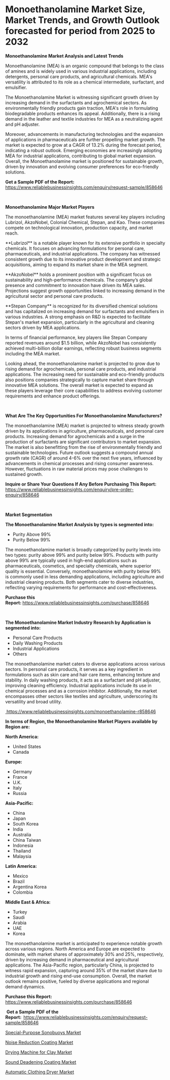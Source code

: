 <p><h1>Monoethanolamine Market Size, Market Trends, and Growth Outlook forecasted for period from 2025 to 2032</h1></p><p><strong>Monoethanolamine Market Analysis and Latest Trends</strong></p>
<p><p>Monoethanolamine (MEA) is an organic compound that belongs to the class of amines and is widely used in various industrial applications, including detergents, personal care products, and agricultural chemicals. MEA's versatility is attributed to its role as a chemical intermediate, surfactant, and emulsifier. </p><p>The Monoethanolamine Market is witnessing significant growth driven by increasing demand in the surfactants and agrochemical sectors. As environmentally friendly products gain traction, MEA's role in formulating biodegradable products enhances its appeal. Additionally, there is a rising demand in the leather and textile industries for MEA as a neutralizing agent and pH adjuster. </p><p>Moreover, advancements in manufacturing technologies and the expansion of applications in pharmaceuticals are further propelling market growth. The market is expected to grow at a CAGR of 13.2% during the forecast period, indicating a robust outlook. Emerging economies are increasingly adopting MEA for industrial applications, contributing to global market expansion. Overall, the Monoethanolamine market is positioned for sustainable growth, driven by innovation and evolving consumer preferences for eco-friendly solutions.</p></p>
<p><strong>Get a Sample PDF of the Report:&nbsp;</strong> <a href="https://www.reliablebusinessinsights.com/enquiry/request-sample/858646?utm_campaign=2310&utm_medium=2&utm_source=Github&utm_content=ia&utm_term=31032025&utm_id=monoethanolamine">https://www.reliablebusinessinsights.com/enquiry/request-sample/858646</a></p>
<p>&nbsp;</p>
<p><strong>Monoethanolamine Major Market Players</strong></p>
<p><p>The monoethanolamine (MEA) market features several key players including Lubrizol, AkzoNobel, Colonial Chemical, Stepan, and Kao. These companies compete on technological innovation, production capacity, and market reach.</p><p>**Lubrizol** is a notable player known for its extensive portfolio in specialty chemicals. It focuses on advancing formulations for personal care, pharmaceuticals, and industrial applications. The company has witnessed consistent growth due to its innovative product development and strategic acquisitions, aiming to expand its market share in the MEA segment.</p><p>**AkzoNobel** holds a prominent position with a significant focus on sustainability and high-performance chemicals. The company’s global presence and commitment to innovation have driven its MEA sales. Projections suggest growth opportunities linked to increasing demand in the agricultural sector and personal care products.</p><p>**Stepan Company** is recognized for its diversified chemical solutions and has capitalized on increasing demand for surfactants and emulsifiers in various industries. A strong emphasis on R&D is expected to facilitate Stepan's market expansion, particularly in the agricultural and cleaning sectors driven by MEA applications.</p><p>In terms of financial performance, key players like Stepan Company reported revenues around $1.5 billion, while AkzoNobel has consistently achieved multi-billion dollar earnings, reflecting robust business segments including the MEA market.</p><p>Looking ahead, the monoethanolamine market is projected to grow due to rising demand for agrochemicals, personal care products, and industrial applications. The increasing need for sustainable and eco-friendly products also positions companies strategically to capture market share through innovative MEA solutions. The overall market is expected to expand as these players leverage their core capabilities to address evolving customer requirements and enhance product offerings.</p></p>
<p>&nbsp;</p>
<p><strong>What Are The Key Opportunities For Monoethanolamine Manufacturers?</strong></p>
<p><p>The monoethanolamine (MEA) market is projected to witness steady growth driven by its applications in agriculture, pharmaceuticals, and personal care products. Increasing demand for agrochemicals and a surge in the production of surfactants are significant contributors to market expansion. The market is also benefitting from the rise of environmentally friendly and sustainable technologies. Future outlook suggests a compound annual growth rate (CAGR) of around 4-6% over the next five years, influenced by advancements in chemical processes and rising consumer awareness. However, fluctuations in raw material prices may pose challenges to sustained growth.</p></p>
<p><strong>Inquire or Share Your Questions If Any Before Purchasing This Report:</strong> <a href="https://www.reliablebusinessinsights.com/enquiry/pre-order-enquiry/858646?utm_campaign=2310&utm_medium=2&utm_source=Github&utm_content=ia&utm_term=31032025&utm_id=monoethanolamine">https://www.reliablebusinessinsights.com/enquiry/pre-order-enquiry/858646</a></p>
<p>&nbsp;</p>
<p><strong>Market Segmentation</strong></p>
<p><strong>The Monoethanolamine Market Analysis by types is segmented into:</strong></p>
<p><ul><li>Purity Above 99%</li><li>Purity Below 99%</li></ul></p>
<p><p>The monoethanolamine market is broadly categorized by purity levels into two types: purity above 99% and purity below 99%. Products with purity above 99% are typically used in high-end applications such as pharmaceuticals, cosmetics, and specialty chemicals, where superior quality is essential. Conversely, monoethanolamine with purity below 99% is commonly used in less demanding applications, including agriculture and industrial cleaning products. Both segments cater to diverse industries, reflecting varying requirements for performance and cost-effectiveness.</p></p>
<p><strong>Purchase this Report:&nbsp;</strong><a href="https://www.reliablebusinessinsights.com/purchase/858646?utm_campaign=2310&utm_medium=2&utm_source=Github&utm_content=ia&utm_term=31032025&utm_id=monoethanolamine">https://www.reliablebusinessinsights.com/purchase/858646</a></p>
<p>&nbsp;</p>
<p><strong>The Monoethanolamine Market Industry Research by Application is segmented into:</strong></p>
<p><ul><li>Personal Care Products</li><li>Daily Washing Products</li><li>Industrial Applications</li><li>Others</li></ul></p>
<p><p>The monoethanolamine market caters to diverse applications across various sectors. In personal care products, it serves as a key ingredient in formulations such as skin care and hair care items, enhancing texture and stability. In daily washing products, it acts as a surfactant and pH adjuster, improving cleaning efficiency. Industrial applications include its use in chemical processes and as a corrosion inhibitor. Additionally, the market encompasses other sectors like textiles and agriculture, underscoring its versatility and broad utility.</p></p>
<p><a href="https://www.reliablebusinessinsights.com/monoethanolamine-r858646?utm_campaign=2310&utm_medium=2&utm_source=Github&utm_content=ia&utm_term=31032025&utm_id=monoethanolamine">&nbsp;https://www.reliablebusinessinsights.com/monoethanolamine-r858646</a></p>
<p><strong>In terms of Region, the Monoethanolamine Market Players available by Region are:</strong></p>
<p>
    <p> <strong> North America: </strong>
        <ul>
            <li>United States</li>
            <li>Canada</li>
        </ul>
        </p> 
    <p> <strong> Europe: </strong>
        <ul>
            <li>Germany</li>
            <li>France</li>
            <li>U.K.</li>
            <li>Italy</li>
            <li>Russia</li>
        </ul>
        </p> 
    <p> <strong> Asia-Pacific: </strong>
        <ul>
            <li>China</li>
            <li>Japan</li>
            <li>South Korea</li>
            <li>India</li>
            <li>Australia</li>
            <li>China Taiwan</li>
            <li>Indonesia</li>
            <li>Thailand</li>
            <li>Malaysia</li>
        </ul>
        </p> 
    <p> <strong> Latin America: </strong>
        <ul>
            <li>Mexico</li>
            <li>Brazil</li>
            <li>Argentina Korea</li>
            <li>Colombia</li>
        </ul>
        </p> 
    <p> <strong> Middle East & Africa: </strong>
        <ul>
            <li>Turkey</li>
            <li>Saudi</li>
            <li>Arabia</li>
            <li>UAE</li>
            <li>Korea</li>
        </ul>
    </p>
    </p>
<p><p>The monoethanolamine market is anticipated to experience notable growth across various regions. North America and Europe are expected to dominate, with market shares of approximately 30% and 25%, respectively, driven by increasing demand in pharmaceutical and agricultural applications. The Asia-Pacific region, particularly China, is projected to witness rapid expansion, capturing around 35% of the market share due to industrial growth and rising end-use consumption. Overall, the market outlook remains positive, fueled by diverse applications and regional demand dynamics.</p></p>
<p><strong>Purchase this Report: </strong><a href="https://www.reliablebusinessinsights.com/purchase/858646?utm_campaign=2310&utm_medium=2&utm_source=Github&utm_content=ia&utm_term=31032025&utm_id=monoethanolamine">https://www.reliablebusinessinsights.com/purchase/858646</a></p>
<p>&nbsp;<strong>Get a Sample PDF of the Report:&nbsp;&nbsp;</strong><a href="https://www.reliablebusinessinsights.com/enquiry/request-sample/858646?utm_campaign=2310&utm_medium=2&utm_source=Github&utm_content=ia&utm_term=31032025&utm_id=monoethanolamine">https://www.reliablebusinessinsights.com/enquiry/request-sample/858646</a></p>
<p><strong></strong></p>
<p><p><a href="https://www.linkedin.com/pulse/understanding-special-purpose-sonobuoys-market-competitor-analysis-y77de?utm_campaign=2310&utm_medium=2&utm_source=Github&utm_content=ia&utm_term=31032025&utm_id=monoethanolamine">Special-Purpose Sonobuoys Market</a></p><p><a href="https://github.com/gierlravasty/Market-Research-Report-List-1/blob/main/noise-reduction-coating-market.md?utm_campaign=2310&utm_medium=2&utm_source=Github&utm_content=ia&utm_term=31032025&utm_id=monoethanolamine">Noise Reduction Coating Market</a></p><p><a href="https://www.linkedin.com/pulse/navigating-current-trends-drying-machine-clay-market-report-biame?utm_campaign=2310&utm_medium=2&utm_source=Github&utm_content=ia&utm_term=31032025&utm_id=monoethanolamine">Drying Machine for Clay Market</a></p><p><a href="https://github.com/amourdeeks8j/Market-Research-Report-List-1/blob/main/sound-deadening-coating-market.md?utm_campaign=2310&utm_medium=2&utm_source=Github&utm_content=ia&utm_term=31032025&utm_id=monoethanolamine">Sound Deadening Coating Market</a></p><p><a href="https://www.linkedin.com/pulse/revenue-forecast-growth-outlook-automatic-clothing-zyjze?utm_campaign=2310&utm_medium=2&utm_source=Github&utm_content=ia&utm_term=31032025&utm_id=monoethanolamine">Automatic Clothing Dryer Market</a></p></p>